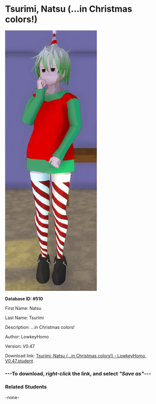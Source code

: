 # Tsurimi, Natsu (...in Christmas colors!)

<img src="Files/Tsurimi, Natsu (...in Christmas colors!).png" title="Tsurimi, Natsu (...in Christmas colors!) - LowkeyHomo, V0.47">

**Database ID: #510**

First Name: Natsu

Last Name: Tsurimi

Description: ...in Christmas colors!

Author: LowkeyHomo

Version: V0.47

Download link: <a href="https://raw.githubusercontent.com/Arbiter1223/Daigaku-Gurashi-Custom-Students/master/Students/Files/Tsurimi%2C%20Natsu%20(...in%20Christmas%20colors!)%20-%20LowkeyHomo%2C%20V0.47.student">Tsurimi, Natsu (...in Christmas colors!) - LowkeyHomo, V0.47.student</a>

### ---**To download, _right-click_ the link, and select _"Save as"_**---

### Related Students

-none-
